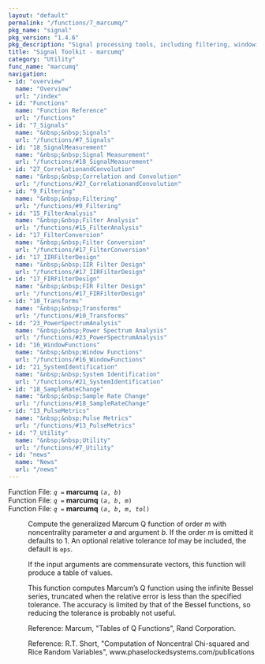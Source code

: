 ```yaml
---
layout: "default"
permalink: "/functions/7_marcumq/"
pkg_name: "signal"
pkg_version: "1.4.6"
pkg_description: "Signal processing tools, including filtering, windowing and display functions."
title: "Signal Toolkit - marcumq"
category: "Utility"
func_name: "marcumq"
navigation:
- id: "overview"
  name: "Overview"
  url: "/index"
- id: "Functions"
  name: "Function Reference"
  url: "/functions"
- id: "7_Signals"
  name: "&nbsp;&nbsp;Signals"
  url: "/functions/#7_Signals"
- id: "18_SignalMeasurement"
  name: "&nbsp;&nbsp;Signal Measurement"
  url: "/functions/#18_SignalMeasurement"
- id: "27_CorrelationandConvolution"
  name: "&nbsp;&nbsp;Correlation and Convolution"
  url: "/functions/#27_CorrelationandConvolution"
- id: "9_Filtering"
  name: "&nbsp;&nbsp;Filtering"
  url: "/functions/#9_Filtering"
- id: "15_FilterAnalysis"
  name: "&nbsp;&nbsp;Filter Analysis"
  url: "/functions/#15_FilterAnalysis"
- id: "17_FilterConversion"
  name: "&nbsp;&nbsp;Filter Conversion"
  url: "/functions/#17_FilterConversion"
- id: "17_IIRFilterDesign"
  name: "&nbsp;&nbsp;IIR Filter Design"
  url: "/functions/#17_IIRFilterDesign"
- id: "17_FIRFilterDesign"
  name: "&nbsp;&nbsp;FIR Filter Design"
  url: "/functions/#17_FIRFilterDesign"
- id: "10_Transforms"
  name: "&nbsp;&nbsp;Transforms"
  url: "/functions/#10_Transforms"
- id: "23_PowerSpectrumAnalysis"
  name: "&nbsp;&nbsp;Power Spectrum Analysis"
  url: "/functions/#23_PowerSpectrumAnalysis"
- id: "16_WindowFunctions"
  name: "&nbsp;&nbsp;Window Functions"
  url: "/functions/#16_WindowFunctions"
- id: "21_SystemIdentification"
  name: "&nbsp;&nbsp;System Identification"
  url: "/functions/#21_SystemIdentification"
- id: "18_SampleRateChange"
  name: "&nbsp;&nbsp;Sample Rate Change"
  url: "/functions/#18_SampleRateChange"
- id: "13_PulseMetrics"
  name: "&nbsp;&nbsp;Pulse Metrics"
  url: "/functions/#13_PulseMetrics"
- id: "7_Utility"
  name: "&nbsp;&nbsp;Utility"
  url: "/functions/#7_Utility"
- id: "news"
  name: "News"
  url: "/news"
---
```

<dl class="first-deftypefn">
<dt class="deftypefn" id="index-marcumq"><span class="category-def">Function File: </span><span><code class="def-type"><var class="var">q</var> =</code> <strong class="def-name">marcumq</strong> <code class="def-code-arguments">(<var class="var">a</var>, <var class="var">b</var>)</code><a class="copiable-link" href="#index-marcumq"></a></span></dt>
<dt class="deftypefnx def-cmd-deftypefn" id="index-marcumq-1"><span class="category-def">Function File: </span><span><code class="def-type"><var class="var">q</var> =</code> <strong class="def-name">marcumq</strong> <code class="def-code-arguments">(<var class="var">a</var>, <var class="var">b</var>, <var class="var">m</var>)</code><a class="copiable-link" href="#index-marcumq-1"></a></span></dt>
<dt class="deftypefnx def-cmd-deftypefn" id="index-marcumq-2"><span class="category-def">Function File: </span><span><code class="def-type"><var class="var">q</var> =</code> <strong class="def-name">marcumq</strong> <code class="def-code-arguments">(<var class="var">a</var>, <var class="var">b</var>, <var class="var">m</var>, <var class="var">tol</var>)</code><a class="copiable-link" href="#index-marcumq-2"></a></span></dt>
<dd>
<p>Compute the generalized Marcum Q function of order <var class="var">m</var> with
 noncentrality parameter <var class="var">a</var> and argument <var class="var">b</var>.  If the order
 <var class="var">m</var> is omitted it defaults to 1.  An optional relative tolerance
 <var class="var">tol</var> may be included, the default is <code class="code">eps</code>.
</p>
<p>If the input arguments are commensurate vectors, this function
 will produce a table of values.
</p>
<p>This function computes Marcum&rsquo;s Q function using the infinite
 Bessel series, truncated when the relative error is less than
 the specified tolerance.  The accuracy is limited by that of
 the Bessel functions, so reducing the tolerance is probably
 not useful.
</p>
<p>Reference: Marcum, &quot;Tables of Q Functions&quot;, Rand Corporation.
</p>
<p>Reference: R.T. Short, &quot;Computation of Noncentral Chi-squared
 and Rice Random Variables&quot;, www.phaselockedsystems.com/publications
</p>
</dd></dl>